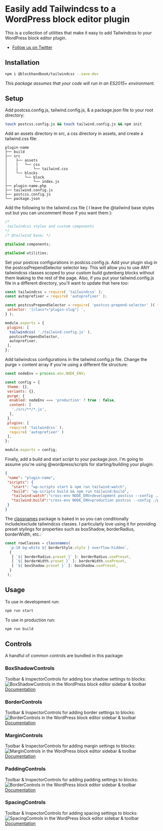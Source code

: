 # Easily add Tailwindcss to a WordPress block editor plugin

This is a collection of utilities that make it easy to add Tailwindcss to your WordPress block editor plugin.

* [Follow us on Twitter](https://twitter.com/blockhandbook)

## Installation

```bash
npm i @blockhandbook/tailwindcss --save-dev
```

_This package assumes that your code will run in an ES2015+ environment._

## Setup

Add postcss.config.js, tailwind.config.js, & a package.json file to your root directory:

```bash
touch postcss.config.js && touch tailwind.config.js && npm init
```

Add an assets directory in src, a css directory in assets, and create a tailwind.css file:

```none
plugin-name
├── build
├── src
│    ├── assets
│    |   └── css
│    |       └── tailwind.css
│    └── blocks
│        └── block
│            └── index.js
├── plugin-name.php
├── tailwind.config.js
├── postcss.config.js
└── package.json
```

Add the following to the tailwind.css file ( I leave the @tailwind base styles out but you can uncomment those if you want them ):

```css
/*
 tailwindcss styles and custom components
*/
/* @tailwind base; */

@tailwind components;

@tailwind utilities;
```

Set your postcss configurations in postcss.config.js.  Add your plugin slug in the postcssPrependSelector selector key.  This will allow you to use ANY tailwindcss classes scoped to your custom build gutenberg blocks without them leaking to the rest of the page.  Also, if you put your tailwind.config.js file in a different directory, you'll want to update that here too:

```javascript
const tailwindcss = require( 'tailwindcss' );
const autoprefixer = require( 'autoprefixer' );

const postcssPrependSelector = require( 'postcss-prepend-selector' )( {
 selector: '[class*="plugin-slug"] ',
} );

module.exports = {
 plugins: [
  tailwindcss( './tailwind.config.js' ),
  postcssPrependSelector,
  autoprefixer,
 ],
};
```

Add tailwindcss configurations in the tailwind.config.js file.  Change the purge > content array if you're using a different file structure:

```javascript
const nodeEnv = process.env.NODE_ENV;

const config = {
 theme: {},
 variants: {},
 purge: {
  enabled: nodeEnv === 'production' ? true : false,
  content: [
   './src/**/*.js',
  ],
 },
 plugins: [
  require( 'tailwindcss' ),
  require( 'autoprefixer' )
 ],
};

module.exports = config;

```

Finally, add a build and start script to your package.json.  I'm going to assume you're using @wordpress/scripts for starting/building your plugin:

```json
{
 "name": "plugin-name",
 "scripts": {
   "start": "wp-scripts start & npm run tailwind:watch",
   "build": "wp-scripts build && npm run tailwind:build",
   "tailwind:watch":"cross-env NODE_ENV=development postcss --config ./postcss.config.js ./src/assets/css/tailwind.css -o ./build/tailwind.css -w",
   "tailwind:build":"cross-env NODE_ENV=production postcss --config ./postcss.config.js ./src/assets/css/tailwind.css -o ./build/tailwind.css"
 }
}
```

The [classnames](https://www.npmjs.com/package/classnames) package is baked in so you can conditionally include/exclude tailwindcss classes.  I particularly love using it for providing preset stylings for properties such as boxShadow, borderRadius, borderWidth, etc.:

```javascript
const rowClasses = classnames(
  `p-10 bg-white ${ borderStyle.style } overflow-hidden`,
  {
   [ `${ borderRadius.preset }` ]: borderRadius.usePreset,
   [ `${ borderWidth.preset }` ]: borderWidth.usePreset,
   [ `${ boxShadow.preset }` ]: boxShadow.usePreset,
  }
 );
```

## Usage

To use in development run:

```bash
npm run start
```

To use in production run:

```bash
npm run build
```

## Controls

A handful of common controls are bundled in this package:

### BoxShadowControls

Toolbar & InspectorControls for adding box shadow settings to blocks:
![BoxShadowControls in the WordPress block editor sidebar & toolbar](https://blockhandbook.com/wp-content/uploads/2020/05/BoxShadowControls-screenshot.png)
[Documentation](https://github.com/blockhandbook/create-plugin/tree/master/packages/tailwindcss/src/controls/box-shadow-controls)

### BorderControls

Toolbar & InspectorControls for adding border settings to blocks:
![BorderControls in the WordPress block editor sidebar & toolbar](https://blockhandbook.com/wp-content/uploads/2020/05/Copy-of-BorderControls-Screenshot.png)
[Documentation](https://github.com/blockhandbook/create-plugin/tree/master/packages/tailwindcss/src/controls/border-controls)

### MarginControls

Toolbar & InspectorControls for adding margin settings to blocks:
![MarginControls in the WordPress block editor sidebar & toolbar](https://blockhandbook.com/wp-content/uploads/2020/05/MarginControls-Screenshot.png)
[Documentation](https://github.com/blockhandbook/create-plugin/tree/master/packages/tailwindcss/src/controls/margin-controls)

### PaddingControls

Toolbar & InspectorControls for adding padding settings to blocks:
![BorderControls in the WordPress block editor sidebar & toolbar](https://blockhandbook.com/wp-content/uploads/2020/05/PaddingControls-screenshot.png)
[Documentation](https://github.com/blockhandbook/create-plugin/tree/master/packages/tailwindcss/src/controls/padding-controls)

### SpacingControls

Toolbar & InspectorControls for adding spacing settings to blocks:
![SpacingControls in the WordPress block editor sidebar & toolbar](https://blockhandbook.com/wp-content/uploads/2020/05/SpacingControls-screenshot.png)
[Documentation](https://github.com/blockhandbook/create-plugin/tree/master/packages/tailwindcss/src/controls/spacing-controls)
